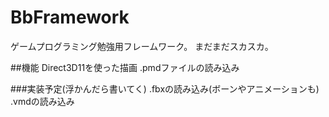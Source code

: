 # BbFramework

ゲームプログラミング勉強用フレームワーク。 まだまだスカスカ。

##機能
Direct3D11を使った描画
.pmdファイルの読み込み

###実装予定(浮かんだら書いてく)
.fbxの読み込み(ボーンやアニメーションも)  
.vmdの読み込み
